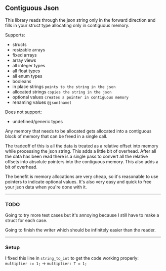 ## Contiguous Json

This library reads through the json string only in the forward direction and fills in your struct type allocating only in contiguous memory.

Supports:
  * structs
  * resizable arrays
  * fixed arrays
  * array views
  * all integer types
  * all float types
  * all enum types
  * booleans
  * in place strings `points to the string in the json`
  * allocated strings `copies the string in the json`
  * optional values `creates a pointer in contiguous memory`
  * renaming values `@json(name)`

Does not support:
  * undefined/generic types

Any memory that needs to be allocated gets allocated into a contiguous block of memory that can be freed in a single call.

The tradeoff of this is all the data is treated as a relative offset into memory while processing the json string. This adds a little bit of overhead. After all the data has been read there is a single pass to convert all the relative offsets into absolute pointers into the contiguous memory. This also adds a bit of overhead.

The benefit is memory allocations are very cheap, so it's reasonable to use pointers to indicate optional values. It's also very easy and quick to free your json data when you're done with it.

---

### TODO

Going to try more test cases but it's annoying because I still have to make a struct for each case.

Going to finish the writer which should be infinitely easier than the reader.

---

### Setup

I fixed this line in `string_to_int` to get the code working properly:
`multiplier := 1;` -> `multiplier: T = 1;`